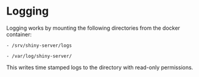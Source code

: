 # Logging

Logging works by mounting the following directories from the docker container:
	
	- /srv/shiny-server/logs
	
	- /var/log/shiny-server/

This writes time stamped logs to the directory with read-only permissions.
